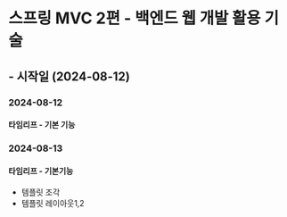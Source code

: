 # 스프링 MVC 2편 - 백엔드 웹 개발 활용 기술

## - 시작일 (2024-08-12)

### 2024-08-12 
#### 타임리프 - 기본 기능

### 2024-08-13
#### 타임리프 - 기본기능
- 템플릿 조각
- 템플릿 레이아웃1,2

